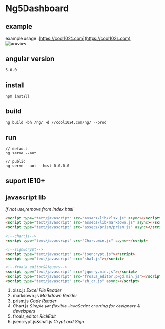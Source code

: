 # Ng5Dashboard

## example
example usage :[https://cool1024.com](https://cool1024.com)<br>
![preview](https://cool1024.com/material/preview.jpg)

## angular version
`5.0.0`

## install
`npm install`

## build
`ng build -bh /ng/ -d //cool1024.com/ng/ --prod`

## run
```
// default
ng serve --aot

// public
ng serve --aot --host 0.0.0.0
```

## suport IE10+

## javascript lib
*if not use,remove from index.html*
```html
<script type="text/javascript" src="assets/lib/xlsx.js" async></script>
<script type="text/javascript" src="assets/lib/markdown.js" async></script>
<script type="text/javascript" src="assets/prism/prism.js" async></script>

<!--chartjs-->
<script type="text/javascript" src="Chart.min.js" async></script>

<!--sign&crypt-->
<script type="text/javascript" src="jsencrypt.js"></script>
<script type="text/javascript" src="sha1.js"></script>

<!--froala_editor&&jquery-->
<script type="text/javascript" src="jquery.min.js"></script>
<script type="text/javascript" src="froala_editor.pkgd.min.js"></script>
<script type="text/javascript" src="zh_cn.js" async></script>
```
1. xlsx.js *Excel File Reader*
2. markdown.js *Markdown Reader*
3. prism.js *Code Reader*
4. Chart.js *Simple yet flexible JavaScript charting for designers & developers*
5. froala_editor *RichEdit*
6. jsencrypt.js&sha1.js *Crypt and Sign*



